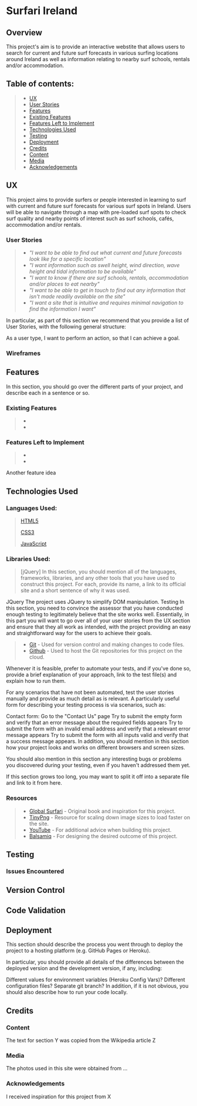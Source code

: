 # Surfari Ireland
<!-- Image here -->
<!-- Link to the live site here -->

<h2>Overview</h2>
This project's aim is to provide an interactive webstite that allows users to search for current and future surf forecasts in various surfing locations around Ireland as well as information relating to nearby surf schools, rentals and/or accommodation. 

## Table of contents:
> - [UX](#ux)
> - [User Stories](#user-stories)
> - [Features](#features)
> - [Existing Features](#existing-features)
> - [Features Left to Implement](#features-left-to-implement)
> - [Technologies Used](#technologies-used)
> - [Testing](#testing)
> - [Deployment](#deployment)
> - [Credits](#credits)
> - [Content](#content)   
> - [Media](#media)  
> - [Acknowledgements](#acknowledgements)  



## UX
This project aims to provide surfers or people interested in learning to surf with current and future surf forecasts for various surf spots in Ireland. Users will be able to navigate through a map with pre-loaded surf spots to check surf quality and nearby points of interest such as surf schools, cafés, accommodation and/or rentals.

### User Stories

> - _"I want to be able to find out what current and future forecasts look like for a specific location"_
> - _"I want information such as swell height, wind direction, wave height and tidal information to be available"_
> - _"I want to know if there are surf schools, rentals, accommodation and/or places to eat nearby"_
> - _"I want to be able to get in touch to find out any information that isn't made readily available on the site"_
> - _"I want a site that is intuitive and requires minimal navigation to find the information I want"_

In particular, as part of this section we recommend that you provide a list of User Stories, with the following general structure:

As a user type, I want to perform an action, so that I can achieve a goal.
### Wireframes

## Features
In this section, you should go over the different parts of your project, and describe each in a sentence or so.

### Existing Features
> - 
> - 

### Features Left to Implement
> - 
> - 
Another feature idea


## Technologies Used
### Languages Used:
> [HTML5](https://en.wikipedia.org/wiki/HTML5)
>
> [CSS3](https://en.wikipedia.org/wiki/CSS)
>
> [JavaScript](https://en.wikipedia.org/wiki/JavaScript)


### Libraries Used:
> [jQuery]
In this section, you should mention all of the languages, frameworks, libraries, and any other tools that you have used to construct this project. For each, provide its name, a link to its official site and a short sentence of why it was used.

JQuery
The project uses JQuery to simplify DOM manipulation.
Testing
In this section, you need to convince the assessor that you have conducted enough testing to legitimately believe that the site works well. Essentially, in this part you will want to go over all of your user stories from the UX section and ensure that they all work as intended, with the project providing an easy and straightforward way for the users to achieve their goals.
> - [Git](https://git-scm.com/) - Used for version control and making changes to code files.
> - [Github](https://github.com/) - Used to host the Git repositories for this project on the cloud.

Whenever it is feasible, prefer to automate your tests, and if you've done so, provide a brief explanation of your approach, link to the test file(s) and explain how to run them.

For any scenarios that have not been automated, test the user stories manually and provide as much detail as is relevant. A particularly useful form for describing your testing process is via scenarios, such as:

Contact form:
Go to the "Contact Us" page
Try to submit the empty form and verify that an error message about the required fields appears
Try to submit the form with an invalid email address and verify that a relevant error message appears
Try to submit the form with all inputs valid and verify that a success message appears.
In addition, you should mention in this section how your project looks and works on different browsers and screen sizes.

You should also mention in this section any interesting bugs or problems you discovered during your testing, even if you haven't addressed them yet.

If this section grows too long, you may want to split it off into a separate file and link to it from here.
### Resources
> - [Global Surfari](https://safaritownsurf.com/shop/books/global-surfari) - Original book and inspiration for this project.
> - [TinyPng](https://tinypng.com/) - Resource for scaling down image sizes to load faster on the site.
> - [YouTube](https://www.youtube.com/) - For additional advice when building this project.
> - [Balsamiq](https://balsamiq.com/) - For designing the desired outcome of this project.

## Testing

### Issues Encountered

## Version Control


## Code Validation

## Deployment
This section should describe the process you went through to deploy the project to a hosting platform (e.g. GitHub Pages or Heroku).

In particular, you should provide all details of the differences between the deployed version and the development version, if any, including:

Different values for environment variables (Heroku Config Vars)?
Different configuration files?
Separate git branch?
In addition, if it is not obvious, you should also describe how to run your code locally.

## Credits
### Content
The text for section Y was copied from the Wikipedia article Z
### Media
The photos used in this site were obtained from ...
### Acknowledgements
I received inspiration for this project from X
